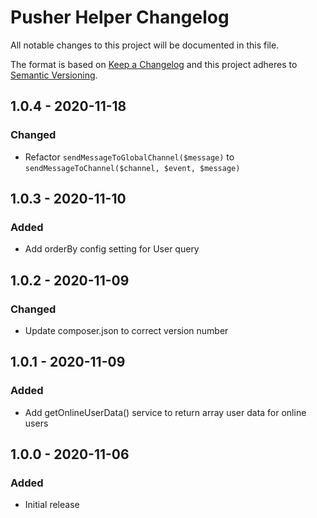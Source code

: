 # Pusher Helper Changelog

All notable changes to this project will be documented in this file.

The format is based on [Keep a Changelog](http://keepachangelog.com/) and this project adheres to [Semantic Versioning](http://semver.org/).

## 1.0.4 - 2020-11-18
### Changed
- Refactor `sendMessageToGlobalChannel($message)` to `sendMessageToChannel($channel, $event, $message)`

## 1.0.3 - 2020-11-10
### Added
- Add orderBy config setting for User query

## 1.0.2 - 2020-11-09
### Changed
- Update composer.json to correct version number

## 1.0.1 - 2020-11-09
### Added
- Add getOnlineUserData() service to return array user data for online users

## 1.0.0 - 2020-11-06
### Added
- Initial release
